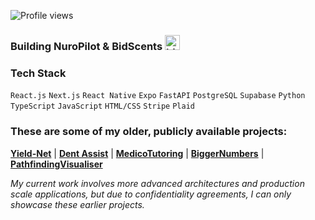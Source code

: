 ![Profile views](https://komarev.com/ghpvc/?username=Shawarmaa&label=Profile%20views&color=0e75b6&style=flat)

### Building **NuroPilot** & **BidScents** <img src="https://user-images.githubusercontent.com/1303154/88677602-1635ba80-d120-11ea-84d8-d263ba5fc3c0.gif" width="24px" alt="hi">

### Tech Stack
`React.js` `Next.js` `React Native` `Expo` `FastAPI` `PostgreSQL` `Supabase` `Python` `TypeScript` `JavaScript` `HTML/CSS` `Stripe` `Plaid`

### These are some of my older, publicly available projects:
**[Yield-Net](https://github.com/Yield-Net/full-stack)** | **[Dent Assist](https://github.com/Shawarmaa/dent-assist)** | **[MedicoTutoring](https://medico-virid.vercel.app)** | **[BiggerNumbers](https://github.com/Shawarmaa/BiggerNumbers)** | **[PathfindingVisualiser](https://github.com/Shawarmaa/Pathfinding-Visualiser)** 

*My current work involves more advanced architectures and production scale applications, but due to confidentiality agreements, I can only showcase these earlier projects.*


